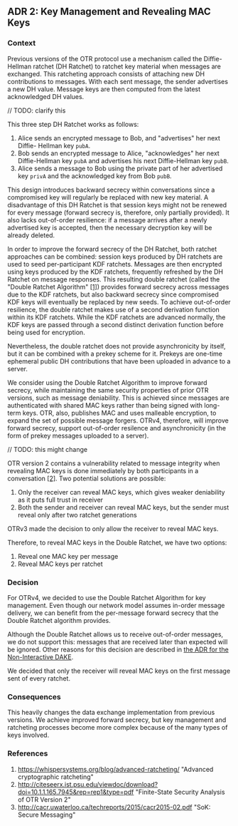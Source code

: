 ## ADR 2: Key Management and Revealing MAC Keys

### Context

Previous versions of the OTR protocol use a mechanism called the Diffie-Hellman
ratchet (DH Ratchet) to ratchet key material when messages are exchanged. This
ratcheting approach consists of attaching new DH contributions to messages.
With each sent message, the sender advertises a new DH value. Message keys are
then computed from the latest acknowledged DH values.

// TODO: clarify this

This three step DH Ratchet works as follows:

1. Alice sends an encrypted message to Bob, and "advertises" her next Diffie-
   Hellman key `pubA`.
2. Bob sends an encrypted message to Alice, "acknowledges" her next
   Diffie-Hellman key `pubA` and advertises his next Diffie-Hellman key `pubB`.
3. Alice sends a message to Bob using the private part of her advertised key
   `privA` and the acknowledged key from Bob `pubB`.

This design introduces backward secrecy within conversations since a
compromised key will regularly be replaced with new key material. A
disadvantage of this DH Ratchet is that session keys might not be renewed for
every message (forward secrecy is, therefore, only partially provided). It also
lacks out-of-order resilience: if a message arrives after a newly advertised
key is accepted, then the necessary decryption key will be already deleted.

In order to improve the forward secrecy of the DH Ratchet, both ratchet
approaches can be combined: session keys produced by DH ratchets are used to
seed per-participant KDF ratchets. Messages are then encrypted using
keys produced by the KDF ratchets, frequently refreshed by the DH Ratchet on
message responses. This resulting double ratchet (called the "Double Ratchet
Algorithm" [\[1\]](#references)) provides forward secrecy across messages due
to the KDF ratchets, but also backward secrecy since compromised KDF keys will
eventually be replaced by new seeds. To achieve out-of-order resilience, the
double ratchet makes use of a second derivation function within its KDF
ratchets. While the KDF ratchets are advanced normally, the KDF keys are passed
through a second distinct derivation function before being used for encryption.

Nevertheless, the double ratchet does not provide asynchronicity by itself, but
it can be combined with a prekey scheme for it. Prekeys are one-time ephemeral
public DH contributions that have been uploaded in advance to a server.

We consider using the Double Ratchet Algorithm to improve forward secrecy,
while maintaining the same security properties of prior OTR versions, such as
message deniability. This is achieved since messages are authenticated with
shared MAC keys rather than being signed with long-term keys. OTR, also,
publishes MAC and uses malleable encryption, to expand the set of possible
message forgers. OTRv4, therefore, will improve forward secrecy, support
out-of-order resilence and asynchronicity (in the form of prekey messages
uploaded to a server).

// TODO: this might change

OTR version 2 contains a vulnerability related to message integrity when
revealing MAC keys is done immediately by both participants in a conversation
[\[2\]](#references). Two potential solutions are possible:

1. Only the receiver can reveal MAC keys, which gives weaker deniability as
   it puts full trust in receiver
2. Both the sender and receiver can reveal MAC keys, but the sender must reveal
   only after two ratchet generations

OTRv3 made the decision to only allow the receiver to reveal MAC keys.

Therefore, to reveal MAC keys in the Double Ratchet, we have two options:

1. Reveal one MAC key per message
2. Reveal MAC keys per ratchet

### Decision

For OTRv4, we decided to use the Double Ratchet Algorithm for key management.
Even though our network model assumes in-order message delivery, we can
benefit from the per-message forward secrecy that the Double Ratchet
algorithm provides.

Although the Double Ratchet allows us to receive out-of-order messages, we do
not support this: messages that are received later than expected will be
ignored. Other reasons for this decision are described in
[the ADR for the Non-Interactive DAKE](https://github.com/otrv4/otrv4/blob/master/architecture-decisions/009-non-interactive-dake.md).

We decided that only the receiver will reveal MAC keys on the first message
sent of every ratchet.

### Consequences

This heavily changes the data exchange implementation from previous
versions. We achieve improved forward secrecy, but key management and
ratcheting processes become more complex because of the many types of keys
involved.

### References

1. https://whispersystems.org/blog/advanced-ratcheting/ "Advanced cryptographic ratcheting"
2. http://citeseerx.ist.psu.edu/viewdoc/download?doi=10.1.1.165.7945&rep=rep1&type=pdf "Finite-State Security Analysis of OTR Version 2"
3. http://cacr.uwaterloo.ca/techreports/2015/cacr2015-02.pdf "SoK: Secure Messaging"